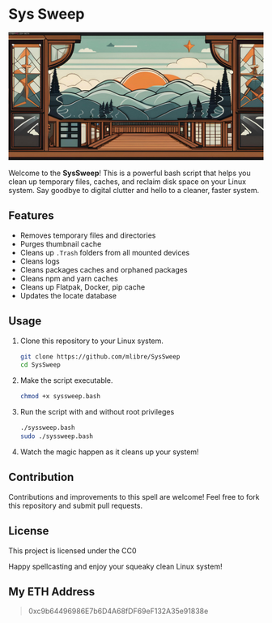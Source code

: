 # Sys Sweep

![image](./nice.jpg)

Welcome to the **SysSweep**! This is a powerful bash script that helps you clean up temporary files, caches, and reclaim disk space on your Linux system. Say goodbye to digital clutter and hello to a cleaner, faster system.

## Features

- Removes temporary files and directories
- Purges thumbnail cache
- Cleans up `.Trash` folders from all mounted devices
- Cleans logs
- Cleans packages caches and orphaned packages
- Cleans npm and yarn caches
- Cleans up Flatpak, Docker, pip cache
- Updates the locate database

## Usage

1. Clone this repository to your Linux system.

   ```bash
   git clone https://github.com/mlibre/SysSweep
   cd SysSweep
   ```

2. Make the script executable.

   ```bash
   chmod +x syssweep.bash
   ```

3. Run the script with and without root privileges

   ```bash
   ./syssweep.bash
   sudo ./syssweep.bash
   ```

4. Watch the magic happen as it cleans up your system!

## Contribution

Contributions and improvements to this spell are welcome! Feel free to fork this repository and submit pull requests.

## License

This project is licensed under the CC0

Happy spellcasting and enjoy your squeaky clean Linux system!

## My ETH Address

> 0xc9b64496986E7b6D4A68fDF69eF132A35e91838e